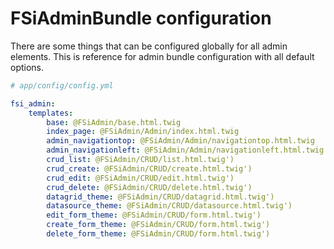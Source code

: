 # FSiAdminBundle configuration

There are some things that can be configured globally for all admin elements.
This is reference for admin bundle configuration with all default options.

```yml
# app/config/config.yml

fsi_admin:
    templates:
        base: @FSiAdmin/base.html.twig
        index_page: @FSiAdmin/Admin/index.html.twig
        admin_navigationtop: @FSiAdmin/Admin/navigationtop.html.twig
        admin_navigationleft: @FSiAdmin/Admin/navigationleft.html.twig
        crud_list: @FSiAdmin/CRUD/list.html.twig')
        crud_create: @FSiAdmin/CRUD/create.html.twig')
        crud_edit: @FSiAdmin/CRUD/edit.html.twig')
        crud_delete: @FSiAdmin/CRUD/delete.html.twig')
        datagrid_theme: @FSiAdmin/CRUD/datagrid.html.twig')
        datasource_theme: @FSiAdmin/CRUD/datasource.html.twig')
        edit_form_theme: @FSiAdmin/CRUD/form.html.twig')
        create_form_theme: @FSiAdmin/CRUD/form.html.twig')
        delete_form_theme: @FSiAdmin/CRUD/form.html.twig')
```